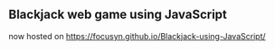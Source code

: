 ## Blackjack web game using JavaScript
now hosted on https://focusyn.github.io/Blackjack-using-JavaScript/ 
